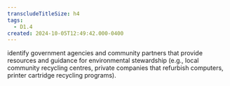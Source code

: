 ```yaml
---
transcludeTitleSize: h4
tags:
  - D1.4
created: 2024-10-05T12:49:42.000-0400
---
```

identify government agencies and community partners that provide resources and guidance for environmental stewardship (e.g., local community recycling centres, private companies that refurbish computers, printer cartridge recycling programs).